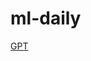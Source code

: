 # ml-daily
[GPT](https://chatgpt.com/g/g-hRCqiqVlM-tutor-me/c/67b89548-4940-8000-94d7-d3eda0888e82)
